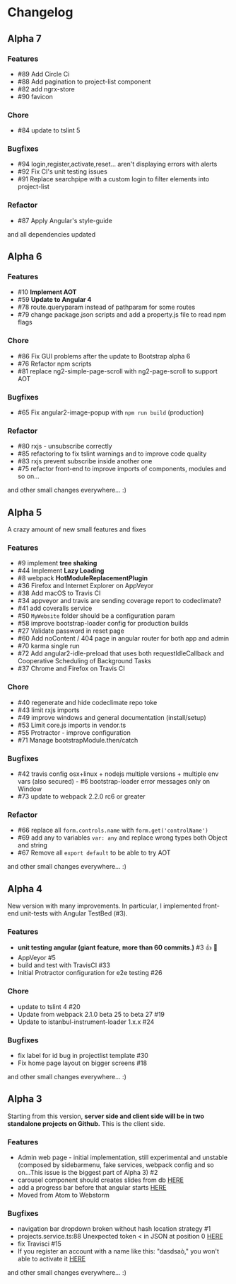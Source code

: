 # Changelog

## Alpha 7

### **Features**
- #89 Add Circle Ci
- #88 Add pagination to project-list component
- #82 add ngrx-store
- #90 favicon

### **Chore**
- #84 update to tslint 5

### **Bugfixes**
- #94 login,register,activate,reset... aren't displaying errors with alerts
- #92 Fix CI's unit testing issues
- #91 Replace searchpipe with a custom login to filter elements into project-list

### **Refactor**
- #87 Apply Angular's style-guide

and all dependencies updated


## Alpha 6

### **Features**
- #10 **Implement AOT**
- #59 **Update to Angular 4**
- #78 route.queryparam instead of pathparam for some routes
- #79 change package.json scripts and add a property.js file to read npm flags

### **Chore**
- #86 Fix GUI problems after the update to Bootstrap alpha 6
- #76 Refactor npm scripts
- #81 replace ng2-simple-page-scroll with ng2-page-scroll to support AOT

### **Bugfixes**
- #65 Fix angular2-image-popup with `npm run build` (production)

### **Refactor**
- #80 rxjs - unsubscribe correctly
- #85 refactoring to fix tslint warnings and to improve code quality
- #83 rxjs prevent subscribe inside another one
- #75 refactor front-end to improve imports of components, modules and so on...

and other small changes everywhere... :)


## Alpha 5

A crazy amount of new small features and fixes

### **Features**
- #9 implement **tree shaking**
- #44 Implement **Lazy Loading**
- #8 webpack **HotModuleReplacementPlugin**
- #36 Firefox and Internet Explorer on AppVeyor
- #38 Add macOS to Travis CI
- #34 appveyor and travis are sending coverage report to codeclimate?
- #41 add coveralls service
- #50 `MyWebsite` folder should be a configuration param
- #58 improve bootstrap-loader config for production builds
- #27 Validate password in reset page
- #60 Add noContent / 404 page in angular router for both app and admin
- #70 karma single run
- #72 Add angular2-idle-preload that uses both requestIdleCallback and Cooperative Scheduling of Background Tasks
- #37 Chrome and Firefox on Travis CI

### **Chore**
- #40 regenerate and hide codeclimate repo toke
- #43 limit rxjs imports
- #49 improve windows and general documentation (install/setup)
- #53 Limit core.js imports in vendor.ts
- #55 Protractor - improve configuration
- #71 Manage bootstrapModule.then/catch

### **Bugfixes**
- #42 travis config osx+linux + nodejs multiple versions + multiple env vars (also secured)
- #6 bootstrap-loader error messages only on Window
- #73 update to webpack 2.2.0 rc6 or greater

### **Refactor**
- #66 replace all `form.controls.name` with `form.get('controlName')`
- #69 add any to variables `var: any` and replace wrong types both Object and string
- #67 Remove all `export default` to be able to try AOT

and other small changes everywhere... :)


## Alpha 4

New version with many improvements. In particular, I implemented front-end unit-tests with Angular TestBed (#3).

### **Features**
- **unit testing angular (giant feature, more than 60 commits.)** #3  👍 🥇
- AppVeyor #5
- build and test with TravisCI #33
- Initial Protractor configuration for e2e testing #26

### **Chore**
- update to tslint 4 #20
- Update from webpack 2.1.0 beta 25 to beta 27 #19
- Update to istanbul-instrument-loader 1.x.x #24

### **Bugfixes**
- fix label for id bug in projectlist template #30
- Fix home page layout on bigger screens #18

and other small changes everywhere... :)


## Alpha 3

Starting from this version, **server side and client side will be in two standalone projects on Github.**
This is the client side.

### **Features**
- Admin web page - initial implementation, still experimental and unstable (composed by sidebarmenu, fake services, webpack config and so on...This issue is the biggest part of Alpha 3) #2
- carousel component should creates slides from db [HERE](https://github.com/Ks89/My-MEAN-website-server/issues/7)
- add a progress bar before that angular starts [HERE](https://github.com/Ks89/My-MEAN-website-server/issues/5)
- Moved from Atom to Webstorm

### **Bugfixes**
- navigation bar dropdown broken without hash location strategy #1
- projects.service.ts:88 Unexpected token < in JSON at position 0 [HERE](https://github.com/Ks89/My-MEAN-website-server/issues/1)
- fix Travisci  #15
- If you register an account with a name like this: "dasdsaò," you won't able to activate it [HERE](https://github.com/Ks89/My-MEAN-website-server/issues/2)

and other small changes everywhere... :)